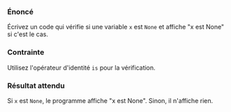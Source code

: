### Énoncé

Écrivez un code qui vérifie si une variable ```x``` est ```None``` et affiche "x est None" si c'est le cas.

### Contrainte

Utilisez l'opérateur d'identité ```is``` pour la vérification.

### Résultat attendu

Si ```x``` est ```None```, le programme affiche "x est None". Sinon, il n'affiche rien.
